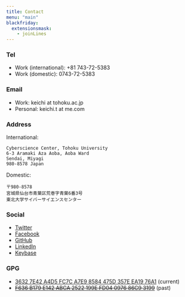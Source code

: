 ```yaml
---
title: Contact
menu: "main"
blackfriday:
  extensionsmask:
    - joinLines
---
```


### Tel

- Work (international): +81 743-72-5383
- Work (domestic): 0743-72-5383

### Email

- Work: keichi at tohoku.ac.jp
- Personal: keichi.t at me.com

### Address

International:

```
Cyberscience Center, Tohoku University
6-3 Aramaki Aza Aoba, Aoba Ward
Sendai, Miyagi
980-8578 Japan
```

Domestic:

```
〒980-8578
宮城県仙台市青葉区荒巻字青葉6番3号
東北大学サイバーサイエンスセンター
```

### Social

- [Twitter](https://twitter.com/_keichi_)
- [Facebook](https://www.facebook.com/keichi.t)
- [GitHub](https://github.com/keichi)
- [LinkedIn](https://www.linkedin.com/in/keichi/)
- [Keybase](https://keybase.io/keichi)

### GPG

- [3632 7E42 A4D5 FC7C A7E9  8584 475D 357E EA19 76A1](https://pgp.mit.edu/pks/lookup?op=get&search=0x475D357EEA1976A1) (current)
- [~~F636 B179 E142 ABCA 2522  199E FD04 0976 86C9 3199~~](https://pgp.mit.edu/pks/lookup?op=get&search=0xFD04097686C93199) (past)
